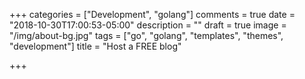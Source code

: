 +++
categories = ["Development", "golang"]
comments = true
date = "2018-10-30T17:00:53-05:00"
description = ""
draft = true
image = "/img/about-bg.jpg"
tags = ["go", "golang", "templates", "themes", "development"]
title = "Host a FREE blog"

+++
